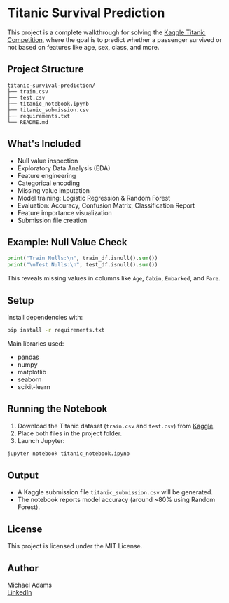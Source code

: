 # Titanic Survival Prediction

This project is a complete walkthrough for solving the [Kaggle Titanic Competition](https://www.kaggle.com/competitions/titanic), where the goal is to predict whether a passenger survived or not based on features like age, sex, class, and more.

## Project Structure

```
titanic-survival-prediction/
├── train.csv
├── test.csv
├── titanic_notebook.ipynb
├── titanic_submission.csv
├── requirements.txt
└── README.md
```

## What's Included

- Null value inspection
- Exploratory Data Analysis (EDA)
- Feature engineering
- Categorical encoding
- Missing value imputation
- Model training: Logistic Regression & Random Forest
- Evaluation: Accuracy, Confusion Matrix, Classification Report
- Feature importance visualization
- Submission file creation

## Example: Null Value Check

```python
print("Train Nulls:\n", train_df.isnull().sum())
print("\nTest Nulls:\n", test_df.isnull().sum())
```

This reveals missing values in columns like `Age`, `Cabin`, `Embarked`, and `Fare`.

## Setup

Install dependencies with:

```bash
pip install -r requirements.txt
```

Main libraries used:
- pandas
- numpy
- matplotlib
- seaborn
- scikit-learn

## Running the Notebook

1. Download the Titanic dataset (`train.csv` and `test.csv`) from [Kaggle](https://www.kaggle.com/competitions/titanic/data).
2. Place both files in the project folder.
3. Launch Jupyter:

```bash
jupyter notebook titanic_notebook.ipynb
```

## Output

- A Kaggle submission file `titanic_submission.csv` will be generated.
- The notebook reports model accuracy (around ~80% using Random Forest).

## License

This project is licensed under the MIT License.

## Author

Michael Adams  
[LinkedIn]([https://www.linkedin.com/in/michaeladamsds](https://linktr.ee/thedataguymichael))
```


